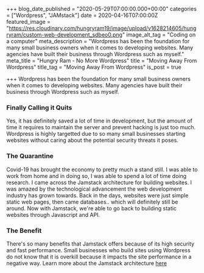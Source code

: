 +++
blog_date_published = "2020-05-29T07:00:00.000+00:00"
categories = ["Wordpress", "JAMstack"]
date = 2020-04-16T07:00:00Z
featured_image = "https://res.cloudinary.com/hungryram19/image/upload/v1628214605/hungryram/custom-web-development_sdbeo0.png"
image_alt_tag = "Coding on a computer"
meta_description = "Wordpress has been the foundation for many small business owners when it comes to developing websites. Many agencies have built their business through Wordpress such as myself."
meta_title = "Hungry Ram - No More Wordpress"
title = "Moving Away From Wordpress"
title_tag = "Moving Away From Wordpress"
is_post = true

+++
Wordpress has been the foundation for many small business owners when it comes to developing websites. Many agencies have built their business through Wordpress such as myself.

### Finally Calling it Quits

Yes, it has definitely saved a lot of time in development, but the amount of time it requires to maintain the server and prevent hacking is just too much. Wordpress is highly targetted due to so many small businesses starting websites without caring about the potential security threats it poses.

### The Quarantine

Covid-19 has brought the economy to pretty much a stand still. I was able to work from home and in doing so, I was able to spend a lot of time doing research. I came across the Jamstack architecture for building websites. I was amazed by the technological advancement the web development industry has grown towards. Back in the days, websites were just simple static web pages, then came databases.. which will definitely still be around. Now with Jamstack, we're able to go back to building static websites through Javascript and API.

### The Benefit

There's so many benefits that Jamstack offers because of its high security and fast performance. Small businesses who build sites using Wordpress do not know that it is overkill because it impacts the site performance in a negative way. Learn more about the Jamstack architecture [here](https://jamstack.org)